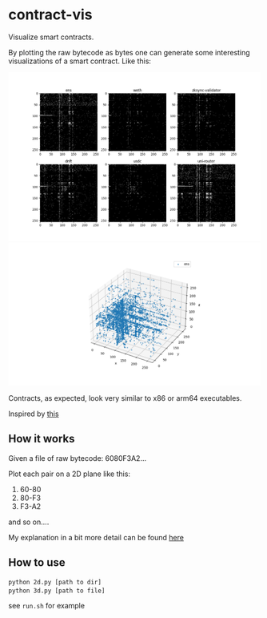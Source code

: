 # contract-vis

Visualize smart contracts. 

By plotting the raw bytecode as bytes one can generate some interesting 
visualizations of a smart contract. Like this:

![image](https://github.com/shafu0x/contract-vis/blob/main/output/contract-vis.2d.png)
![image](https://github.com/shafu0x/contract-vis/blob/main/output/contract-vis.3d.png)

Contracts, as expected, look very similar to x86 or arm64 executables.

Inspired by [this](https://www.youtube.com/watch?v=4bM3Gut1hIk)

## How it works

Given a file of raw bytecode: 6080F3A2...

Plot each pair on a 2D plane like this:

1) 60-80
2) 80-F3
3) F3-A2

and so on....

My explanation in a bit more detail can be found [here](https://twitter.com/shafu0x/status/1716049443227570660)

## How to use

```bash
python 2d.py [path to dir]
python 3d.py [path to file]
```

see `run.sh` for example
